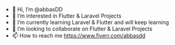 - 👋 Hi, I’m @abbasDD
- 👀 I’m interested in Flutter & Laravel Projects
- 🌱 I’m currently learning Laravel & Flutter and will keep learning
- 💞️ I’m looking to collaborate on Flutter & Laravel Projects
- 📫 How to reach me https://www.fiverr.com/abbasdd

<!---
abbasDD/abbasDD is a ✨ special ✨ repository because its `README.md` (this file) appears on your GitHub profile.
You can click the Preview link to take a look at your changes.
--->
